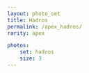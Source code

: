 ```yaml
---
layout: photo_set
title: Hadros
permalink: /apex_hadros/
rarity: apex

photos:
    set: hadros
    size: 3
---
```

